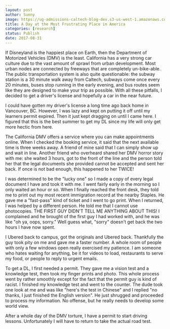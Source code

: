 ```yaml
---
layout: post
author: Sunny
image: https://ug-admissions-caltech-blog-dev.s3-us-west-1.amazonaws.com/old_pictures/caltech_as_it_happens/6a0105349b8251970b01b7c9125035970b.jpg
title: A Day at the Most Frustrating Place in America
categories: [research]
status: Publish
date: 2017-08-31
---
```



If Disneyland is the happiest place on Earth, then the Department of Motorized Vehicles (DMV) is the least. California has a very strong car culture due to the vast amount of sprawl from urban development. Most urban nodes are connected by freeways that are completely un-bike-able. The public transportation system is also quite questionable: the subway station is a 30 minute walk away from Caltech, subways come once every 20 minutes, buses stop running in the early evening, and bus routes seem like they are designed to make your trip as possible. With all these pitfalls, I decided to get a driver's license and hopefully a car in the near future.

I could have gotten my driver's license a long time ago back home in Vancouver, BC. However, I was lazy and kept on putting it off until my learners permit expired. Then it just kept dragging on until I came here. I figured that this is the best summer to get my DL since my life will only get more hectic from here.

The California DMV offers a service where you can make appointments online. When I checked the booking service, it said that the next available time is three weeks away. A friend of mine said that I can simply show up and wait in line. Another friend who overheard shared her DMV horror story with me: she waited 3 hours, got to the front of the line and the person told her that the legal documents she provided cannot be accepted and sent her back. If once is not bad enough, this happened to her TWICE!

I was determined to be the "lucky one" so I made a copy of every legal document I have and took it with me. I went fairly early in the morning so I only waited an hour or so. When I finally reached the front desk, they told me to print out my most recent immigration record at the nearby Staples. He gave me a "fast-pass" kind of ticket and I went to go print. When I returned, I was helped by a different person. He told me that I cannot use photocopies. THE FIRST GUY DIDN'T TELL ME ANYTHING ABOUT THIS! I complained and he brought of the first guy I had worked with, and he was like "oh ya, oops, sorry." Well guess what, "sorry" doesn't get back the two hours I have now spent.

I Ubered back to campus, got the originals and Ubered back. Thankfully the guy took pity on me and gave me a faster number. A whole room of people with only a few windows open really exercised my patience. I am someone who hates waiting for anything, be it for videos to load, restaurants to serve my food, or people to reply to urgent emails.

To get a DL, I first needed a permit. They gave me a vision test and a knowledge test, then took my finger prints and photo. This whole process went by rather smoothly except for the fact that the permit guy is kind of racist. I finished my knowledge test and went to the counter. The dude took one look at me and was like "here's the test in Chinese" and I replied "no thanks, I just finished the English version". He just shrugged and proceeded to process my information. No offense, but he really needs to develop some world view.

After a whole day of the DMV torture, I have a permit to start driving lessons. Unfortunately I will have to return to take the actual road test.

